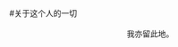 <html>
<head>
     <title>
     <meta charset=utf-8>
     </title>     
</head>
     <body> 
#关于这个人的一切
     <br>
     <br>
    <center> 我亦留此地。</center><br>
     <br>
     <br>
    
          
</body>
</html>
